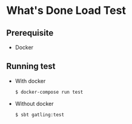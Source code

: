 
# What's Done Load Test

## Prerequisite

* Docker

## Running test

* With docker

  ```sh
  $ docker-compose run test
  ```

* Without docker

  ```sh
  $ sbt gatling:test
  ```
